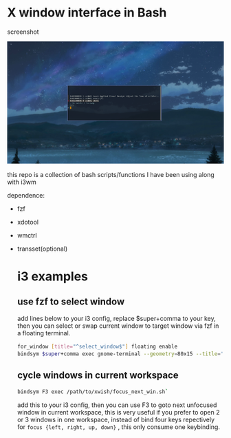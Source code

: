 # X window interface in Bash

screenshot
<p align="center">
  <img src="./screenshots/fzf-select-windows.png">
</p>

this repo is a collection of bash scripts/functions I have been using along with i3wm

dependence:
- fzf
- xdotool
- wmctrl
- transset(optional)

  # i3 examples
  ## use fzf to select window
  add lines below to your i3 config, replace $super+comma to your key, then you can select or swap current window to target window via fzf in a floating terminal.
  ```bash
  for_window [title="^select_window$"] floating enable
  bindsym $super+comma exec gnome-terminal --geometry=80x15 --title='select_window' -- /path/to/xwish/fzf_window.sh $(xdotool getactivewindow)
  ```

  ## cycle windows in current workspace
  ```bash
  bindsym F3 exec /path/to/xwish/focus_next_win.sh`
  ```
  add this to your i3 config, then you can use F3 to goto next unfocused window in current workspace, this is very useful if you prefer to open 2 or 3 windows in one workspace, instead of bind four keys repectively for `focus {left, right, up, down}` , this only consume one keybinding.
